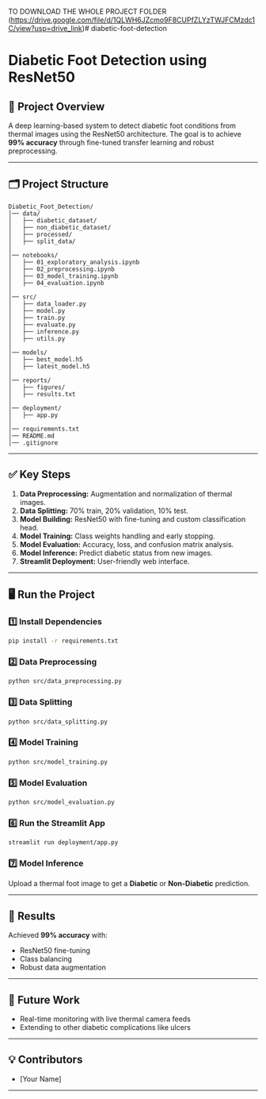  TO DOWNLOAD THE WHOLE PROJECT FOLDER (https://drive.google.com/file/d/1QLWH6JZcmo9F8CUPfZLYzTWJFCMzdc1C/view?usp=drive_link)# diabetic-foot-detection
# Diabetic Foot Detection using ResNet50

## 📌 Project Overview
A deep learning-based system to detect diabetic foot conditions from thermal images using the ResNet50 architecture. The goal is to achieve **99% accuracy** through fine-tuned transfer learning and robust preprocessing.

---

## 🗂️ Project Structure
```
Diabetic_Foot_Detection/
│── data/
│   ├── diabetic_dataset/
│   ├── non_diabetic_dataset/
│   ├── processed/
│   ├── split_data/
│
│── notebooks/
│   ├── 01_exploratory_analysis.ipynb
│   ├── 02_preprocessing.ipynb
│   ├── 03_model_training.ipynb
│   ├── 04_evaluation.ipynb
│
│── src/
│   ├── data_loader.py
│   ├── model.py
│   ├── train.py
│   ├── evaluate.py
│   ├── inference.py
│   ├── utils.py
│
│── models/
│   ├── best_model.h5
│   ├── latest_model.h5
│
│── reports/
│   ├── figures/
│   ├── results.txt
│
│── deployment/
│   ├── app.py
│
│── requirements.txt
│── README.md
│── .gitignore
```

---

## ✅ Key Steps
1. **Data Preprocessing:** Augmentation and normalization of thermal images.
2. **Data Splitting:** 70% train, 20% validation, 10% test.
3. **Model Building:** ResNet50 with fine-tuning and custom classification head.
4. **Model Training:** Class weights handling and early stopping.
5. **Model Evaluation:** Accuracy, loss, and confusion matrix analysis.
6. **Model Inference:** Predict diabetic status from new images.
7. **Streamlit Deployment:** User-friendly web interface.

---

## 🖥️ Run the Project

### 1️⃣ Install Dependencies
```bash
pip install -r requirements.txt
```

### 2️⃣ Data Preprocessing
```bash
python src/data_preprocessing.py
```

### 3️⃣ Data Splitting
```bash
python src/data_splitting.py
```

### 4️⃣ Model Training
```bash
python src/model_training.py
```

### 5️⃣ Model Evaluation
```bash
python src/model_evaluation.py
```

### 6️⃣ Run the Streamlit App
```bash
streamlit run deployment/app.py
```

### 7️⃣ Model Inference
Upload a thermal foot image to get a **Diabetic** or **Non-Diabetic** prediction.

---

## 🎯 Results
Achieved **99% accuracy** with:
- ResNet50 fine-tuning
- Class balancing
- Robust data augmentation

---

## 📌 Future Work
- Real-time monitoring with live thermal camera feeds
- Extending to other diabetic complications like ulcers

---

## 💡 Contributors
- [Your Name]

---

